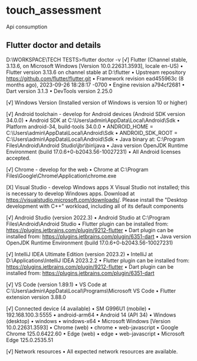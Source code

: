 # touch_assessment

Api consumption

## Flutter doctor and details
D:\WORKSPACE\TECH TESTS>flutter doctor -v
[√] Flutter (Channel stable, 3.13.6, on Microsoft Windows [Version 10.0.22631.3593], locale en-US)
• Flutter version 3.13.6 on channel stable at D:\flutter
• Upstream repository https://github.com/flutter/flutter.git
• Framework revision ead455963c (8 months ago), 2023-09-26 18:28:17 -0700
• Engine revision a794cf2681
• Dart version 3.1.3
• DevTools version 2.25.0

[√] Windows Version (Installed version of Windows is version 10 or higher)

[√] Android toolchain - develop for Android devices (Android SDK version 34.0.0)
• Android SDK at C:\Users\admin\AppData\Local\Android\Sdk
• Platform android-34, build-tools 34.0.0
• ANDROID_HOME = C:\Users\admin\AppData\Local\Android\Sdk
• ANDROID_SDK_ROOT = C:\Users\admin\AppData\Local\Android\Sdk
• Java binary at: C:\Program Files\Android\Android Studio\jbr\bin\java
• Java version OpenJDK Runtime Environment (build 17.0.6+0-b2043.56-10027231)
• All Android licenses accepted.

[√] Chrome - develop for the web
• Chrome at C:\Program Files\Google\Chrome\Application\chrome.exe

[X] Visual Studio - develop Windows apps
X Visual Studio not installed; this is necessary to develop Windows apps.
Download at https://visualstudio.microsoft.com/downloads/.
Please install the "Desktop development with C++" workload, including all of its
default components

[√] Android Studio (version 2022.3)
• Android Studio at C:\Program Files\Android\Android Studio
• Flutter plugin can be installed from:
https://plugins.jetbrains.com/plugin/9212-flutter
• Dart plugin can be installed from:
https://plugins.jetbrains.com/plugin/6351-dart
• Java version OpenJDK Runtime Environment (build 17.0.6+0-b2043.56-10027231)

[√] IntelliJ IDEA Ultimate Edition (version 2023.2)
• IntelliJ at D:\Applications\IntelliJ IDEA 2023.2.2
• Flutter plugin can be installed from:
https://plugins.jetbrains.com/plugin/9212-flutter
• Dart plugin can be installed from:
https://plugins.jetbrains.com/plugin/6351-dart

[√] VS Code (version 1.89.1)
• VS Code at C:\Users\admin\AppData\Local\Programs\Microsoft VS Code
• Flutter extension version 3.88.0

[√] Connected device (4 available)
• SM G996U1 (mobile) • 192.168.100.3:5555 • android-arm64  • Android 14 (API 34)
• Windows (desktop)  • windows            • windows-x64    • Microsoft Windows
[Version 10.0.22631.3593]
• Chrome (web)       • chrome             • web-javascript • Google Chrome
125.0.6422.60
• Edge (web)         • edge               • web-javascript • Microsoft Edge
125.0.2535.51

[√] Network resources
• All expected network resources are available.